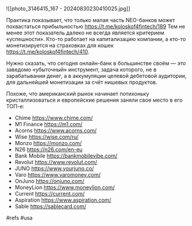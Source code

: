 
![[photo_3146415_167 - 20240830230410025.jpg]]

Практика показывает, что только малая часть NEO-банков может похвастаться прибыльностью https://t.me/koloskof4fintech/189 Тем не менее этот показатель далеко не всегда является критерием «успешности». Кто-то работает на капитализацию компании, а кто-то монетизируется на страховках для кошек https://t.me/koloskof4fintech/410.

Нужно сказать, что сегодня онлайн-банк в большинстве своём — это заведомо «убыточный» инструмент, задача которого, не в зарабатывании денег, а в аккумуляции целевой дебетовой аудитории, для дальнейшей монетизации за счёт нишевых продуктов.

Похоже, что американский рынок начинает потихоньку кристаллизоваться и европейские решения заняли свое место в его ТОП-е:
- Chime https://www.chime.com/
- M1 Finance https://m1.com/
- Acorns https://www.acorns.com/
- Wise https://wise.com/ru/
- Monzo https://monzo.com/
- N26 https://n26.com/en-eu
- Bank Mobile https://bankmobilevibe.com/
- Revolut https://www.revolut.com/
- JUNO  https://www.yourjuno.co/
- Varo https://www.varomoney.com/
- OnJuno https://onjuno.com/
- MoneyLion https://www.moneylion.com/
- Current https://current.com/
- Aspiration https://www.aspiration.com/
- Sable https://sablecard.com/

#refs #usa